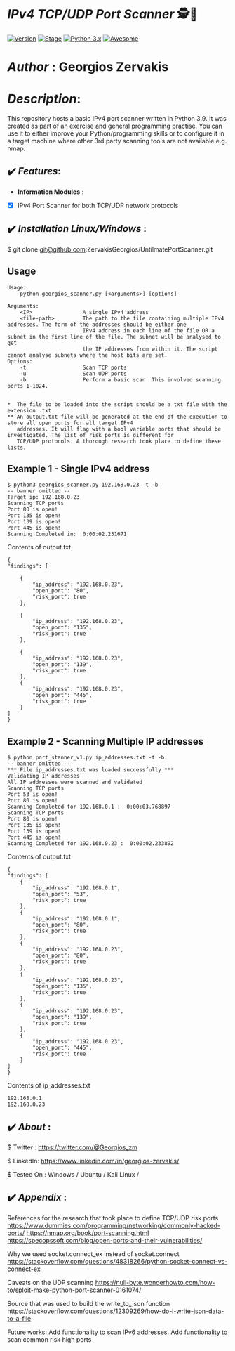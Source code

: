 #  ***IPv4 TCP/UDP Port Scanner*** 🕵️💉
[![Version](https://img.shields.io/badge/GeorgiosPortScannerv1.0.0-brightgreen.svg?maxAge=259200)]()
[![Stage](https://img.shields.io/badge/Release-Stable-brightgreen.svg)]()
[![Python 3.x](https://img.shields.io/badge/python-3.x-blue.svg)]()
[![Awesome](https://awesome.re/badge.svg)](https://awesome.re)
# ***Author*** : Georgios Zervakis

# ***Description***: 

This repository hosts a basic IPv4 port scanner written in Python 3.9. It was created as part of an exercise and general programming practise. You can use it to either improve your Python/programming skills or to configure it in a target machine where other 3rd party scanning tools are not available e.g. nmap.

## ✔️ ***Features***:

- __Information Modules__ :

- [x] IPv4 Port Scanner for both TCP/UDP network protocols

## ✔️ ***Installation Linux/Windows*** :
$ git clone git@github.com:ZervakisGeorgios/UntilmatePortScanner.git

Usage
-----

    Usage:
        python georgios_scanner.py [<arguments>] [options]

    Arguments:
        <IP>                A single IPv4 address
        <file-path>         The path to the file containing multiple IPv4 addresses. The form of the addresses should be either one 
                            IPv4 address in each line of the file OR a subnet in the first line of the file. The subnet will be analysed to get 
                            the IP addresses from within it. The script cannot analyse subnets where the host bits are set.
    Options:
        -t                  Scan TCP ports
        -u                  Scan UDP ports
        -b                  Perform a basic scan. This involved scanning ports 1-1024.
        
    
    *  The file to be loaded into the script should be a txt file with the extension .txt
    ** An output.txt file will be generated at the end of the execution to store all open ports for all target IPv4
       addresses. It will flag with a bool variable ports that should be investigated. The list of risk ports is different for 
       TCP/UDP protocols. A thorough research took place to define these lists.
 
Example 1 - Single IPv4 address
-------


    $ python3 georgios_scanner.py 192.168.0.23 -t -b
    -- banner omitted --
    Target ip: 192.168.0.23
    Scanning TCP ports
    Port 80 is open!
    Port 135 is open!
    Port 139 is open!
    Port 445 is open!
    Scanning Completed in:  0:00:02.231671
  
Contents of output.txt


    {
    "findings": [
        
        {
            "ip_address": "192.168.0.23",
            "open_port": "80",
            "risk_port": true
        },
        
        {
            "ip_address": "192.168.0.23",
            "open_port": "135",
            "risk_port": true
        },
        
        {
            "ip_address": "192.168.0.23",
            "open_port": "139",
            "risk_port": true
        },
        {
            "ip_address": "192.168.0.23",
            "open_port": "445",
            "risk_port": true
        }
    ]
    }
    
Example 2 - Scanning Multiple IP addresses
-------
    $ python port_stanner_v1.py ip_addresses.txt -t -b
    -- banner omitted --
    *** File ip_addresses.txt was loaded successfully ***
    Validating IP addresses
    All IP addresses were scanned and validated
    Scanning TCP ports
    Port 53 is open!
    Port 80 is open!
    Scanning Completed for 192.168.0.1 :  0:00:03.768897
    Scanning TCP ports
    Port 80 is open!
    Port 135 is open!
    Port 139 is open!
    Port 445 is open!
    Scanning Completed for 192.168.0.23 :  0:00:02.233892
    
Contents of output.txt

    {
    "findings": [
        {
            "ip_address": "192.168.0.1",
            "open_port": "53",
            "risk_port": true
        },
        {
            "ip_address": "192.168.0.1",
            "open_port": "80",
            "risk_port": true
        },
        {
            "ip_address": "192.168.0.23",
            "open_port": "80",
            "risk_port": true
        },
        {
            "ip_address": "192.168.0.23",
            "open_port": "135",
            "risk_port": true
        },
        {
            "ip_address": "192.168.0.23",
            "open_port": "139",
            "risk_port": true
        },
        {
            "ip_address": "192.168.0.23",
            "open_port": "445",
            "risk_port": true
        }
    ]
    }
    
Contents of ip_addresses.txt

    192.168.0.1
    192.168.0.23
    

## ✔️ ***About*** :

$ Twitter : https://twitter.com/@Georgios_zm

$ LinkedIn: https://www.linkedin.com/in/georgios-zervakis/

$ Tested On : Windows / Ubuntu / Kali Linux /


## ✔️ ***Appendix*** :
References for the research that took place to define TCP/UDP risk ports
https://www.dummies.com/programming/networking/commonly-hacked-ports/
https://nmap.org/book/port-scanning.html
https://specopssoft.com/blog/open-ports-and-their-vulnerabilities/

Why we used socket.connect_ex instead of socket.connect
https://stackoverflow.com/questions/48318266/python-socket-connect-vs-connect-ex

Caveats on the UDP scanning
https://null-byte.wonderhowto.com/how-to/sploit-make-python-port-scanner-0161074/

Source that was used to build the write_to_json function
https://stackoverflow.com/questions/12309269/how-do-i-write-json-data-to-a-file

Future works: Add functionality to scan IPv6 addresses. Add functionality to scan common risk high ports
